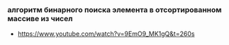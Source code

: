 ### алгоритм бинарного поиска элемента в отсортированном массиве из чисел 

- https://www.youtube.com/watch?v=9EmO9_MK1gQ&t=260s

